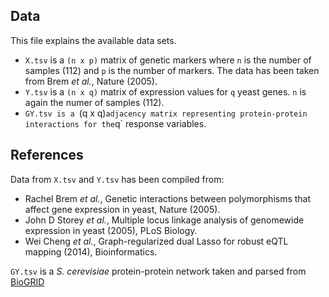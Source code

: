## Data

This file explains the available data sets.

* `X.tsv` is a `(n x p)` matrix of genetic markers where `n` is the number of samples (112) and `p` is the number of markers. The data has been taken from Brem <i>et al.</i>, Nature (2005).
* `Y.tsv` is a `(n x q)` matrix of expression values for `q` yeast genes. `n` is again the numer of samples (112).
* `GY.tsv is a `(q x q)` adjacency matrix representing protein-protein interactions for the `q` response variables.


## References

Data from `X.tsv` and `Y.tsv` has been compiled from:

* Rachel Brem *et al.*, Genetic interactions between polymorphisms that affect gene expression in yeast, Nature (2005).
* John D Storey *et al.*, Multiple locus linkage analysis of genomewide expression in yeast (2005), PLoS Biology.
* Wei Cheng *et al.*, Graph-regularized dual Lasso for robust eQTL mapping (2014), Bioinformatics.

`GY.tsv` is a *S. cerevisiae* protein-protein network taken and parsed from [BioGRID](https://thebiogrid.org/downloads/archives/Release%20Archive/BIOGRID-3.4.150/BIOGRID-ORGANISM-3.4.150.tab.zip)

